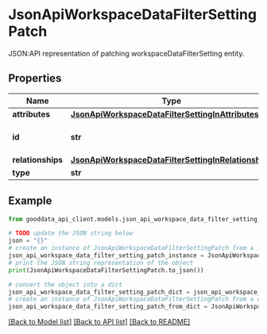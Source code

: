 # JsonApiWorkspaceDataFilterSettingPatch

JSON:API representation of patching workspaceDataFilterSetting entity.

## Properties

Name | Type | Description | Notes
------------ | ------------- | ------------- | -------------
**attributes** | [**JsonApiWorkspaceDataFilterSettingInAttributes**](JsonApiWorkspaceDataFilterSettingInAttributes.md) |  | [optional] 
**id** | **str** | API identifier of an object | 
**relationships** | [**JsonApiWorkspaceDataFilterSettingInRelationships**](JsonApiWorkspaceDataFilterSettingInRelationships.md) |  | [optional] 
**type** | **str** | Object type | 

## Example

```python
from gooddata_api_client.models.json_api_workspace_data_filter_setting_patch import JsonApiWorkspaceDataFilterSettingPatch

# TODO update the JSON string below
json = "{}"
# create an instance of JsonApiWorkspaceDataFilterSettingPatch from a JSON string
json_api_workspace_data_filter_setting_patch_instance = JsonApiWorkspaceDataFilterSettingPatch.from_json(json)
# print the JSON string representation of the object
print(JsonApiWorkspaceDataFilterSettingPatch.to_json())

# convert the object into a dict
json_api_workspace_data_filter_setting_patch_dict = json_api_workspace_data_filter_setting_patch_instance.to_dict()
# create an instance of JsonApiWorkspaceDataFilterSettingPatch from a dict
json_api_workspace_data_filter_setting_patch_from_dict = JsonApiWorkspaceDataFilterSettingPatch.from_dict(json_api_workspace_data_filter_setting_patch_dict)
```
[[Back to Model list]](../README.md#documentation-for-models) [[Back to API list]](../README.md#documentation-for-api-endpoints) [[Back to README]](../README.md)



